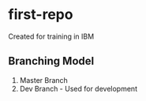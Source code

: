 # first-repo
Created for training in IBM

## Branching Model

1. Master Branch
2. Dev Branch - Used for development
